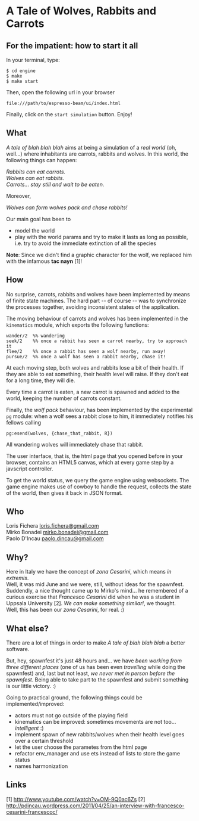 A Tale of Wolves, Rabbits and Carrots
=====================================

For the impatient: how to start it all
--------------------------------------

In your terminal, type:

    $ cd engine
    $ make
    $ make start

Then, open the following url in your browser

    file:///path/to/espresso-beam/ui/index.html

Finally, click on the `start simulation` button. Enjoy!

What
----

*A tale of blah blah blah* aims at being a simulation of a *real world* (oh, well...) 
where inhabitants are carrots, rabbits and wolves.
In this world, the following things can happen:

*Rabbits can eat carrots.*  
*Wolves can eat rabbits.*  
*Carrots... stay still and wait to be eaten.*  

Moreover,

*Wolves can form wolves pack and chase rabbits!*

Our main goal has been to 

 * model the world
 * play with the world params and try to make it lasts as long as possible, i.e.
   try to avoid the immediate extinction of all the species

**Note**: Since we didn't find a graphic character for the wolf, we replaced him with the 
infamous **tac nayn** [1]!

How
---
No surprise, carrots, rabbits and wolves have been implemented by means of finite state
machines. The hard part -- of course -- was to synchronize the processes together, avoiding inconsistent states of the application.

The moving behaviour of carrots and wolves has been implemented in the `kinematics` module,
which exports the following functions:

    wander/2  %% wandering
    seek/2    %% once a rabbit has seen a carrot nearby, try to approach it
    flee/2    %% once a rabbit has seen a wolf nearby, run away!
    pursue/2  %% once a wolf has seen a rabbit nearby, chase it!

At each moving step, both wolves and rabbits lose a bit of their health.
If they are able to eat something, their health level will raise.
If they don't eat for a long time, they will die.

Every time a carrot is eaten, a new carrot is spawned and added to the world, 
keeping the number of carrots constant.

Finally, the *wolf pack* behaviour, has been implemented by the experimental
`pg` module: when a wolf sees a rabbit close to him, it immediately notifies
his fellows calling

    pg:esend(wolves, {chase_that_rabbit, R})

All wandering wolves will immediately chase that rabbit.

The user interface, that is, the html page that you opened before in your browser, 
contains an HTML5 canvas, which at every game step by a javscript controller.

To get the world status, we query the game engine using websockets.
The game engine makes use of cowboy to handle the request, collects the 
state of the world, then gives it back in JSON format.

Who
---
Loris Fichera <loris.fichera@gmail.com>   
Mirko Bonadei <mirko.bonadei@gmail.com>   
Paolo D'Incau <paolo.dincau@gmail.com>    

Why?
----

Here in Italy we have the concept of *zona Cesarini*, which means *in extremis*.   
Well, it was mid June and we were, still, without ideas for the spawnfest.   
Suddendly, a nice thought came up to Mirko's mind... he remembered of a 
curious exercise that *Francesco Cesarini* did when he was a student in Uppsala University [2].
*We can make something similar!*, we thought.  
Well, this has been our *zona Cesarini*, for real. :)

What else?
----------
There are a lot of things in order to make *A tale of blah blah blah* a better software.

But, hey, spawnfest it's just 48 hours and... we have *been working from three 
different places* (one of us has been even *travelling* while doing the spawnfest) and,
last but not least, *we never met in person before the spawnfest*. 
Being able to take part to the spawnfest and submit something is our little victory. :)

Going to practical ground, the following things could be implemented/improved:

 * actors must not go outside of the playing field
 * kinematics can be improved: sometimes movements are not too... *intelligent* :)
 * implement spawn of new rabbits/wolves when their health level goes over a certain threshold
 * let the user choose the parametes from the html page
 * refactor env_manager and use ets instead of lists to store the game status
 * names harmonization

Links
----

[1] http://www.youtube.com/watch?v=OM-9Q0ac6Zs
[2] http://pdincau.wordpress.com/2011/04/25/an-interview-with-francesco-cesarini-francescoc/